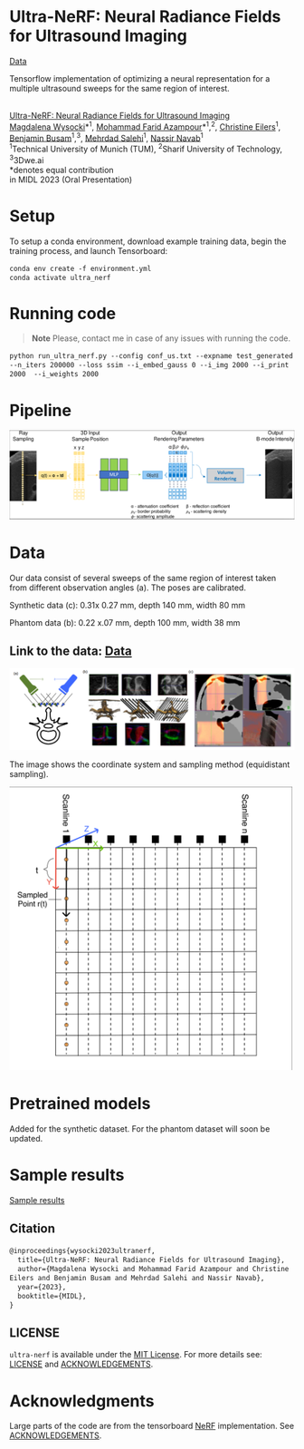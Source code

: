 # Ultra-NeRF: Neural Radiance Fields for Ultrasound Imaging

[Data](https://syncandshare.lrz.de/getlink/fi3EGowa2yGEkUr3yZFUwn/)

Tensorflow implementation of optimizing a neural representation for a multiple ultrasound sweeps for the same region of interest.<br><br>

[Ultra-NeRF: Neural Radiance Fields for Ultrasound Imaging](https://openreview.net/pdf?id=x4McMBwVyi)  
 [Magdalena Wysocki](https://scholar.google.com/citations?hl=pl&user=5A-PRkoAAAAJ)\*<sup>1</sup>,
 [Mohammad Farid Azampour](https://www.cs.cit.tum.de/camp/members/mohammad-farid-azampour/)\*<sup>1</sup>,<sup>2</sup>,
 [Christine Eilers](https://www.cs.cit.tum.de/camp/members/christine-eilers/)<sup>1</sup>,
 [Benjamin Busam](https://www.cs.cit.tum.de/camp/members/benjamin-busam/)<sup>1</sup>,<sup>3</sup>,
 [Mehrdad Salehi](https://scholar.google.de/citations?user=rKnP3wYAAAAJ&hl=en)<sup>1</sup>,
 [Nassir Navab](https://www.professoren.tum.de/en/navab-nassir)<sup>1</sup> <br>
 <sup>1</sup>Technical University of Munich (TUM), <sup>2</sup>Sharif University of Technology, <sup>3</sup>3Dwe.ai <br>
\*denotes equal contribution  
in MIDL 2023 (Oral Presentation)

# Setup
To setup a conda environment, download example training data, begin the training process, and launch Tensorboard:
```
conda env create -f environment.yml
conda activate ultra_nerf
```

# Running code
> **Note**
> Please, contact me in case of any issues with running the code.

```
python run_ultra_nerf.py --config conf_us.txt --expname test_generated --n_iters 200000 --loss ssim --i_embed_gauss 0 --i_img 2000 --i_print 2000  --i_weights 2000

```

# Pipeline
<img src='gfx/Ultra_NeRF_MIDL2023.png'/>

# Data
Our data consist of several sweeps of the same region of interest taken from different observation angles (a).
The poses are calibrated.

Synthetic data (c):
0.31x 0.27 mm, depth 140 mm, width 80 mm

Phantom data (b):
0.22 x.07 mm, depth 100 mm, width 38 mm

## Link to the data: [Data]([[https://syncandshare.lrz.de/getlink/fi3EGowa2yGEkUr3yZFUwn/](https://drive.google.com/drive/folders/1gzpw98AZBk6A7TcUUDPCgjkfWS9Ivtow?usp=sharing](https://drive.google.com/drive/folders/1aDc3wA2gugUKS6IABsH_TNWQ5Ijk7tmi?usp=drive_link)))
<img src='gfx/Data.png'/>

The image shows the coordinate system and sampling method (equidistant sampling).

<img src='gfx/SampledRays.png' width="500" height="500"/>

# Pretrained models

Added for the synthetic dataset. For the phantom dataset will soon be updated. 

# Sample results

[Sample results](https://syncandshare.lrz.de/getlink/fi3kUddouDyuxpH5sugefP/)

## Citation

```
@inproceedings{wysocki2023ultranerf,
  title={Ultra-NeRF: Neural Radiance Fields for Ultrasound Imaging},
  author={Magdalena Wysocki and Mohammad Farid Azampour and Christine Eilers and Benjamin Busam and Mehrdad Salehi and Nassir Navab},
  year={2023},
  booktitle={MIDL},
}
```

## LICENSE

`ultra-nerf` is available under the [MIT License](https://opensource.org/licenses/MIT). For more details see: [LICENSE](LICENSE) and [ACKNOWLEDGEMENTS](ACKNOWLEDGEMENTS).

# Acknowledgments

Large parts of the code are from the tensorboard [NeRF](https://github.com/bmild/nerf/) implementation. See [ACKNOWLEDGEMENTS](ACKNOWLEDGEMENTS).
